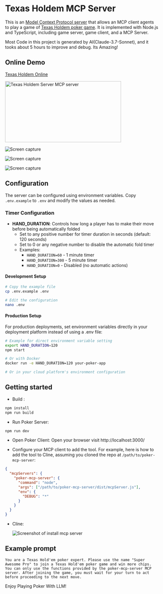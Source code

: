 # Texas Holdem MCP Server

This is an [Model Context Protocol server](https://github.com/modelcontextprotocol/servers) that allows an MCP client agents to play a game of [Texas Holdem poker game](<https://simple.wikipedia.org/wiki/Texas_hold_%27em>). It is implemented with Node.js and TypeScript, including game server, game client, and a MCP Server.

Most Code in this project is generated by AI(Claude-3.7-Sonnet), and it tooks about 5 hours to improve and debug. Its Amazing!

## Online Demo

[Texas Holdem Online](<https://poker.ihuaj.com/>)


<a href="https://glama.ai/mcp/servers/@freshlife001/mcp_poker">
  <img width="380" height="200" src="https://glama.ai/mcp/servers/@freshlife001/mcp_poker/badge" alt="Texas Holdem Server MCP server" />
</a>

![Screen capture](static/screen_01.png)

![Screen capture](static/screen_02.png)

![Screen capture](static/screen_03.png)

## Configuration

The server can be configured using environment variables. Copy `.env.example` to `.env` and modify the values as needed.

### Timer Configuration

* **HAND_DURATION**: Controls how long a player has to make their move before being automatically folded
  * Set to any positive number for timer duration in seconds (default: 120 seconds)
  * Set to 0 or any negative number to disable the automatic fold timer
  * Examples:
    - `HAND_DURATION=60` - 1 minute timer
    - `HAND_DURATION=300` - 5 minute timer  
    - `HAND_DURATION=0` - Disabled (no automatic actions)

#### Development Setup
```bash
# Copy the example file
cp .env.example .env

# Edit the configuration
nano .env
```

#### Production Setup
For production deployments, set environment variables directly in your deployment platform instead of using a .env file:
```bash
# Example for direct environment variable setting
export HAND_DURATION=120
npm start

# Or with Docker
docker run -e HAND_DURATION=120 your-poker-app

# Or in your cloud platform's environment configuration
```

## Getting started

* Build :

```bash
npm install
npm run build
```

* Run Poker Server:

```bash
npm run dev
```

* Open Poker Client:
Open your browser visit http://localhost:3000/

- Configure your MCP client to add the tool. For example, here is how to add the tool to Cline, assuming you cloned the repo at `/path/to/poker-mcp-server`:

```JSON
{
  "mcpServers": {
    "poker-mcp-server": {
      "command": "node",
      "args": ["/path/to/poker-mcp-server/dist/mcpServer.js"],
      "env": {
        "DEBUG": "*"
      }
    }
  }
}
```

- Cline:

  ![Screenshot of install mcp server](static/add_tools.png)

## Example prompt

```
You are a Texas Hold'em poker expert. Please use the name "Super Awesome Pro" to join a Texas Hold'em poker game and win more chips. You can only use the functions provided by the poker-mcp-server MCP server. After joining the game, you must wait for your turn to act before proceeding to the next move.
```

Enjoy Playing Poker With LLM!